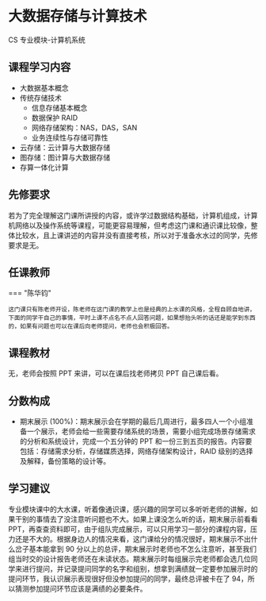 # 大数据存储与计算技术
<div class="badges">
<span class="badge cs-badge">CS 专业模块-计算机系统</span>
</div>

## 课程学习内容

- 大数据基本概念
- 传统存储技术
    - 信息存储基本概念
    - 数据保护 RAID
    - 网络存储架构：NAS，DAS，SAN
    - 业务连续性与存储可靠性
- 云存储：云计算与大数据存储
- 图存储：图计算与大数据存储
- 存算一体化计算

## 先修要求

若为了完全理解这门课所讲授的内容，或许学过数据结构基础，计算机组成，计算机网络以及操作系统等课程，可能更容易理解，但考虑这门课和通识课比较像，整体比较水，且上课讲述的内容并没有直接考核，所以对于准备水水过的同学，先修要求是无。

## 任课教师

=== "陈华钧"

    这门课只有陈老师开设，陈老师在这门课的教学上也是经典的上水课的风格，全程自顾自地讲，下面的同学干自己的事情，平时上课不点名不点人回答问题，如果想抬头听的话还是能学到东西的，如果有问题也可以在课后向老师提问，老师也会积极回答。

## 课程教材

无，老师会按照 PPT 来讲，可以在课后找老师拷贝 PPT 自己课后看。

## 分数构成

- 期末展示 (100%)：期末展示会在学期的最后几周进行，最多四人一个小组准备一个展示，老师会给一些需要存储系统的场景，需要小组完成场景存储需求的分析和系统设计，完成一个五分钟的 PPT 和一份三到五页的报告。内容要包括：存储需求分析，存储媒质选择，网络存储架构设计，RAID 级别的选择及解释，备份策略的设计等。

## 学习建议

专业模块课中的大水课，听着像通识课，感兴趣的同学可以多听听老师的讲解，如果干别的事情去了没注意听问题也不大。如果上课没怎么听的话，期末展示前看看 PPT，再查查资料即可，由于组队完成展示，可以只用学习一部分的课程内容，压力还是不大的。根据身边人的情况来看，这门课给分的情况很好，期末展示不出什么岔子基本能拿到 90 分以上的总评，期末展示时老师也不怎么注意听，甚至我们组当时交的设计报告老师还在未读状态。期末展示时每组展示完老师都会选几位同学来进行提问，并记录提问同学的名字和组别，想拿到满绩就一定要参加展示时的提问环节，我认识展示表现很好但没参加提问的同学，最终总评被卡在了 94，所以猜测参加提问环节应该是满绩的必要条件。